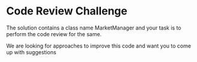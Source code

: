 # Code Review Challenge

The solution contains a class name MarketManager and your task is to perform the code review for the same.

We are looking for approaches to improve this code and want you to come up with suggestions
